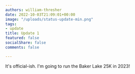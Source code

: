 ```yaml
---
authors: william-thresher
date: 2022-10-03T21:09:01+00:00
image: "/uploads/status-update-min.png"
tags:
- update
title: Update 1
featured: false
socialShare: false
comments: false

---
```

It's official-ish. I'm going to run the Baker Lake 25K in 2023!